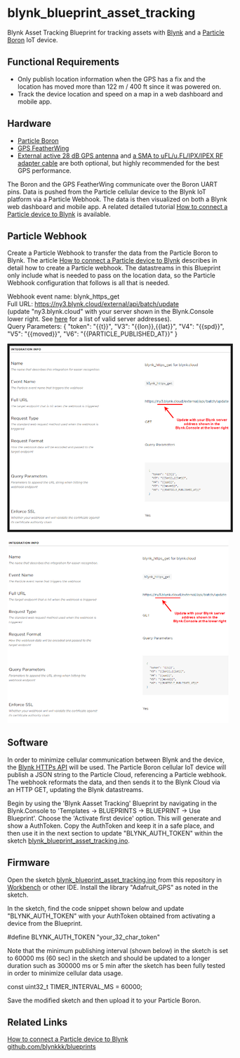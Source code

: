 # blynk_blueprint_asset_tracking
Blynk Asset Tracking Blueprint for tracking assets with [Blynk](https://blynk.io) and a [Particle Boron](https://docs.particle.io/boron/) IoT device.  

## Functional Requirements
- Only publish location information when the GPS has a fix and the location has moved more than 122 m / 400 ft since it was powered on.
- Track the device location and speed on a map in a web dashboard and mobile app.

## Hardware
- [Particle Boron](https://docs.particle.io/boron/)
- [GPS FeatherWing](https://www.adafruit.com/product/3133)
- [External active 28 dB GPS antenna](https://www.adafruit.com/product/960) and [a SMA to uFL/u.FL/IPX/IPEX RF adapter cable](https://www.adafruit.com/product/851) are both optional, but highly recommended for the best GPS performance.

The Boron and the GPS FeatherWing communicate over the Boron UART pins. Data is pushed from the Particle cellular device to the Blynk IoT platform via a Particle Webhook.  The data is then visualized on both a Blynk web dashboard and mobile app. A related detailed tutorial [How to connect a Particle device to Blynk](https://blynk.io/blog/how-to-connect-a-particle-device-to-blynk) is available.  

## Particle Webhook
Create a Particle Webhook to transfer the data from the Particle Boron to Blynk.  The article [How to connect a Particle device to Blynk](https://blynk.io/blog/how-to-connect-a-particle-device-to-blynk) describes in detail how to create a Particle webhook. The datastreams in this Blueprint only include what is needed to pass on the location data, so the Particle Webhook configuration that follows is all that is needed. 

Webhook event name:  blynk_https_get<br/>
Full URL:  https://ny3.blynk.cloud/external/api/batch/update<br/>
(update "ny3.blynk.cloud" with your server shown in the Blynk.Console lower right.  See [here](https://docs.blynk.io/en/blynk.cloud/troubleshooting) for a list of valid server addresses).<br/>
Query Parameters:
{
  "token": "{{t}}",
  "V3": "{{lon}},{{lat}}",
  "V4": "{{spd}}",
  "V5": "{{moved}}",
  "V6": "{{PARTICLE_PUBLISHED_AT}}"
}

<img src="https://raw.githubusercontent.com/markwkiehl/blynk_blueprint_asset_tracking/f0f8adea0b3feb23fde7f69a0fcef34bb894930d/blynk_blueprint_asset_tracking_particle_webhook(1).png"  width="700" border="5"/>

![alt text](https://raw.githubusercontent.com/markwkiehl/blynk_blueprint_asset_tracking/f0f8adea0b3feb23fde7f69a0fcef34bb894930d/blynk_blueprint_asset_tracking_particle_webhook(1).png "Particle Webhook")

## Software
In order to minimize cellular communication between Blynk and the device, the [Blynk HTTPs API](https://docs.blynk.io/en/blynk.cloud/https-api-overview) will be used.  The Particle Boron cellular IoT device will publish a JSON string to the Particle Cloud, referencing a Particle webhook. The webhook reformats the data, and then sends it to the Blynk Cloud via an HTTP GET, updating the Blynk datastreams.  

Begin by using the 'Blynk Aasset Tracking' Blueprint by navigating in the Blynk.Console to 'Templates -> BLUEPRINTS -> BLUEPRINT -> Use Blueprint'.  Choose the 'Activate first device' option.  This will generate and show a AuthToken.  Copy the AuthToken and keep it in a safe place, and then use it in the next section to update "BLYNK_AUTH_TOKEN" within the sketch  [blynk_blueprint_asset_tracking.ino](https://raw.githubusercontent.com/markwkiehl/blynk_blueprint_asset_tracking/38192cabe4122f59c3fe6956038b1a33c015e4b6/blynk_blueprint_asset_tracking.ino).


## Firmware
Open the sketch [blynk_blueprint_asset_tracking.ino](https://raw.githubusercontent.com/markwkiehl/blynk_blueprint_asset_tracking/38192cabe4122f59c3fe6956038b1a33c015e4b6/blynk_blueprint_asset_tracking.ino) from this repository in [Workbench](https://www.particle.io/workbench/) or other IDE.  Install the library "Adafruit_GPS" as noted in the sketch.  

In the sketch, find the code snippet shown below and update "BLYNK_AUTH_TOKEN" with your AuthToken obtained from activating a device from the Blueprint. 

  #define BLYNK_AUTH_TOKEN "your_32_char_token"

Note that the minimum publishing interval (shown below) in the sketch is set to 60000 ms (60 sec) in the sketch and should be updated to a longer duration such as 300000 ms or 5 min after the sketch has been fully tested in order to minimize cellular data usage. 

  const uint32_t TIMER_INTERVAL_MS = 60000;

Save the modified sketch and then upload it to your Particle Boron.  

## Related Links
[How to connect a Particle device to Blynk](https://blynk.io/blog/how-to-connect-a-particle-device-to-blynk)<br/>
[github.com/blynkkk/blueprints](https://github.com/blynkkk/blueprints)
